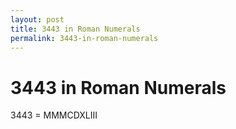 ```yaml
---
layout: post
title: 3443 in Roman Numerals
permalink: 3443-in-roman-numerals
---
```


# 3443 in Roman Numerals

3443 = MMMCDXLIII
